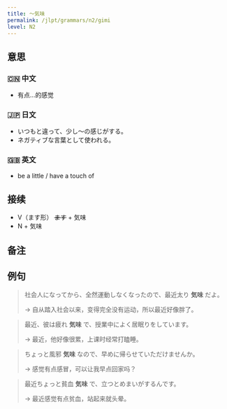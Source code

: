 ```yaml
---
title: 〜気味
permalink: /jlpt/grammars/n2/gimi
level: N2
---
```


## 意思

### 🇨🇳 中文

- 有点…的感觉

### 🇯🇵 日文

- いつもと違って、少し〜の感じがする。
- ネガティブな言葉として使われる。

### 🇬🇧 英文

- be a little / have a touch of

## 接续

- V（ます形） ~~ます~~ + 気味
- N + 気味

## 备注


## 例句

> 社会人になってから、全然運動しなくなったので、最近太り **気味** だよ。
>
> → 自从踏入社会以来，变得完全没有运动，所以最近好像胖了。

> 最近、彼は疲れ **気味** で、授業中によく居眠りをしています。
>
> → 最近，他好像很累，上课时经常打瞌睡。

> ちょっと風邪 **気味** なので、早めに帰らせていただけませんか。
>
> → 感觉有点感冒，可以让我早点回家吗？

> 最近ちょっと貧血 **気味** で、立つとめまいがするんです。
>
> → 最近感觉有点贫血，站起来就头晕。

